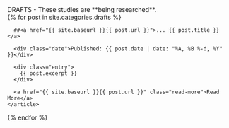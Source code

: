 <div class="message">
  DRAFTS - These studies are **being researched**.
</div>

<div class="posts">
  {% for post in site.categories.drafts %}
    <article class="post">

      ##<a href="{{ site.baseurl }}{{ post.url }}">... {{ post.title }}</a>
      
      <div class="date">Published: {{ post.date | date: "%A, %B %-d, %Y" }}</div>

      <div class="entry">
        {{ post.excerpt }}
      </div>

      <a href="{{ site.baseurl }}{{ post.url }}" class="read-more">Read More</a>
    </article>
  {% endfor %}
</div>
